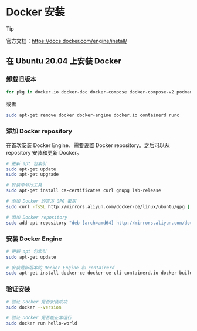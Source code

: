 # Docker 安装

> [!tip]
> 官方文档：https://docs.docker.com/engine/install/

## 在 Ubuntu 20.04 上安装 Docker

### 卸载旧版本

```bash
for pkg in docker.io docker-doc docker-compose docker-compose-v2 podman-docker containerd runc; do sudo apt-get remove $pkg; done
```

或者

```bash
sudo apt-get remove docker docker-engine docker.io containerd runc
```

### 添加 Docker repository

在首次安装 Docker Engine，需要设置 Docker repository。之后可以从 repository 安装和更新 Docker。

```bash
# 更新 apt 包索引
sudo apt-get update
sudo apt-get upgrade

# 安装命令行工具
sudo apt-get install ca-certificates curl gnupg lsb-release

# 添加 Docker 的官方 GPG 密钥
sudo curl -fsSL http://mirrors.aliyun.com/docker-ce/linux/ubuntu/gpg | sudo apt-key add -

# 添加 Docker repository
sudo add-apt-repository "deb [arch=amd64] http://mirrors.aliyun.com/docker-ce/linux/ubuntu $(lsb_release -cs) stable"
```

### 安装 Docker Engine

```bash
# 更新 apt 包索引
sudo apt-get update

# 安装最新版本的 Docker Engine 和 containerd
sudo apt-get install docker-ce docker-ce-cli containerd.io docker-buildx-plugin docker-compose-plugin
```

### 验证安装

```bash
# 验证 Docker 是否安装成功
sudo docker --version

# 验证 Docker 是否能正常运行
sudo docker run hello-world
```

